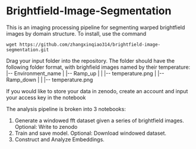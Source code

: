 # Brightfield-Image-Segmentation

This is an imaging processing pipeline for segmenting warped brightfield images by domain structure. 
To install, use the command 

```
wget https://github.com/zhangxinqiao314/brightfield-image-segmentation.git
```

Drag your input folder into the repository. The folder should have the following folder format, with brighfield images named by their temperature:
|-- Environment_name
| |-- Ramp_up
| | |-- temperature.png
| |-- Ramp_down
| | |-- temperature.png

If you would like to store your data in zenodo, create an account and input your access key in the notebook

The analysis pipeline is broken into 3 notebooks:

1. Generate a windowed fft dataset given a series of brightfield images. Optional: Write to zenodo
2. Train and save model. Optional: Download windowed dataset.
3. Construct and Analyze Embeddings.

